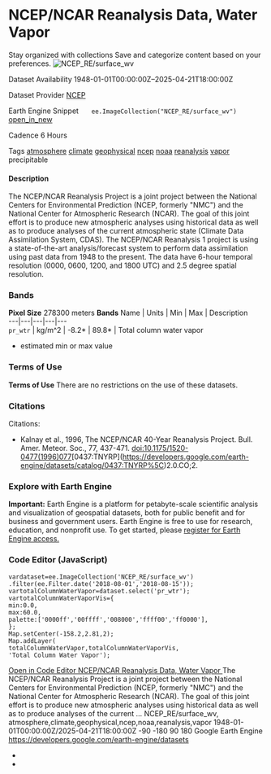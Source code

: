  
#  NCEP/NCAR Reanalysis Data, Water Vapor 
Stay organized with collections  Save and categorize content based on your preferences. 
![NCEP_RE/surface_wv](https://developers.google.com/earth-engine/datasets/images/NCEP_RE/NCEP_RE_surface_wv_sample.png) 

Dataset Availability
    1948-01-01T00:00:00Z–2025-04-21T18:00:00Z 

Dataset Provider
     [ NCEP ](https://www.esrl.noaa.gov/psd/data/gridded/data.ncep.reanalysis.html) 

Earth Engine Snippet
     `    ee.ImageCollection("NCEP_RE/surface_wv")   ` [ open_in_new ](https://code.earthengine.google.com/?scriptPath=Examples:Datasets/NCEP_RE/NCEP_RE_surface_wv) 

Cadence
    6 Hours 

Tags
     [atmosphere](https://developers.google.com/earth-engine/datasets/tags/atmosphere) [climate](https://developers.google.com/earth-engine/datasets/tags/climate) [geophysical](https://developers.google.com/earth-engine/datasets/tags/geophysical) [ncep](https://developers.google.com/earth-engine/datasets/tags/ncep) [noaa](https://developers.google.com/earth-engine/datasets/tags/noaa) [reanalysis](https://developers.google.com/earth-engine/datasets/tags/reanalysis) [vapor](https://developers.google.com/earth-engine/datasets/tags/vapor)
precipitable
#### Description
The NCEP/NCAR Reanalysis Project is a joint project between the National Centers for Environmental Prediction (NCEP, formerly "NMC") and the National Center for Atmospheric Research (NCAR). The goal of this joint effort is to produce new atmospheric analyses using historical data as well as to produce analyses of the current atmospheric state (Climate Data Assimilation System, CDAS). The NCEP/NCAR Reanalysis 1 project is using a state-of-the-art analysis/forecast system to perform data assimilation using past data from 1948 to the present. The data have 6-hour temporal resolution (0000, 0600, 1200, and 1800 UTC) and 2.5 degree spatial resolution.
### Bands
**Pixel Size** 278300 meters 
**Bands**
Name | Units | Min | Max | Description  
---|---|---|---|---  
`pr_wtr` | kg/m^2 |  -8.2*  |  89.8*  | Total column water vapor  
* estimated min or max value 
### Terms of Use
**Terms of Use**
There are no restrictions on the use of these datasets.
### Citations
Citations:
  * Kalnay et al., 1996, The NCEP/NCAR 40-Year Reanalysis Project. Bull. Amer. Meteor. Soc., 77, 437-471. [doi:10.1175/1520-0477(1996)077](https://doi.org/10.1175/1520-0477\(1996\)077%3C0437:TNYRP%3E2.0.CO;2)[0437:TNYRP\](https://developers.google.com/earth-engine/datasets/catalog/0437:TNYRP%5C)2.0.CO;2.


### Explore with Earth Engine
**Important:** Earth Engine is a platform for petabyte-scale scientific analysis and visualization of geospatial datasets, both for public benefit and for business and government users. Earth Engine is free to use for research, education, and nonprofit use. To get started, please [register for Earth Engine access.](https://console.cloud.google.com/earth-engine)
### Code Editor (JavaScript)
```
vardataset=ee.ImageCollection('NCEP_RE/surface_wv')
.filter(ee.Filter.date('2018-08-01','2018-08-15'));
vartotalColumnWaterVapor=dataset.select('pr_wtr');
vartotalColumnWaterVaporVis={
min:0.0,
max:60.0,
palette:['0000ff','00ffff','008000','ffff00','ff0000'],
};
Map.setCenter(-158.2,2.81,2);
Map.addLayer(
totalColumnWaterVapor,totalColumnWaterVaporVis,
'Total Column Water Vapor');
```
[ Open in Code Editor ](https://code.earthengine.google.com/?scriptPath=Examples:Datasets/NCEP_RE/NCEP_RE_surface_wv)
[ NCEP/NCAR Reanalysis Data, Water Vapor ](https://developers.google.com/earth-engine/datasets/catalog/NCEP_RE_surface_wv)
The NCEP/NCAR Reanalysis Project is a joint project between the National Centers for Environmental Prediction (NCEP, formerly "NMC") and the National Center for Atmospheric Research (NCAR). The goal of this joint effort is to produce new atmospheric analyses using historical data as well as to produce analyses of the current …
NCEP_RE/surface_wv, atmosphere,climate,geophysical,ncep,noaa,reanalysis,vapor 
1948-01-01T00:00:00Z/2025-04-21T18:00:00Z
-90 -180 90 180 
Google Earth Engine
https://developers.google.com/earth-engine/datasets
  * [ ](https://doi.org/https://www.esrl.noaa.gov/psd/data/gridded/data.ncep.reanalysis.html)
  * [ ](https://doi.org/https://developers.google.com/earth-engine/datasets/catalog/NCEP_RE_surface_wv)


